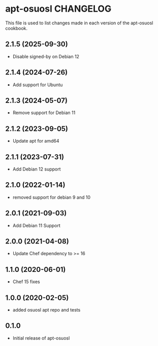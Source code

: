 apt-osuosl CHANGELOG
====================
This file is used to list changes made in each version of the
apt-osuosl cookbook.

2.1.5 (2025-09-30)
------------------
- Disable signed-by on Debian 12

2.1.4 (2024-07-26)
------------------
- Add support for Ubuntu

2.1.3 (2024-05-07)
------------------
- Remove support for Debian 11

2.1.2 (2023-09-05)
------------------
- Update apt for amd64

2.1.1 (2023-07-31)
------------------
- Add Debian 12 support

2.1.0 (2022-01-14)
------------------
- removed support for debian 9 and 10

2.0.1 (2021-09-03)
------------------
- Add Debian 11 Support

2.0.0 (2021-04-08)
------------------
- Update Chef dependency to >= 16

1.1.0 (2020-06-01)
------------------
- Chef 15 fixes

1.0.0 (2020-02-05)
------------------
- added osuosl apt repo and tests

0.1.0
-----
- Initial release of apt-osuosl

